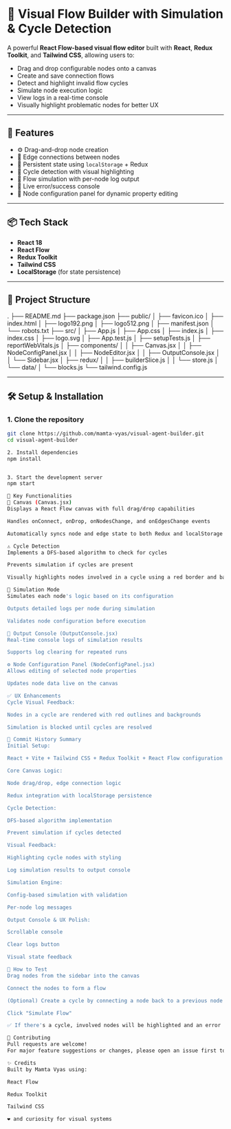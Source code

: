 # 🔷 Visual Flow Builder with Simulation & Cycle Detection

A powerful **React Flow-based visual flow editor** built with **React**, **Redux Toolkit**, and **Tailwind CSS**, allowing users to:

- Drag and drop configurable nodes onto a canvas
- Create and save connection flows
- Detect and highlight invalid flow cycles
- Simulate node execution logic
- View logs in a real-time console
- Visually highlight problematic nodes for better UX

---

## 🚀 Features

- ⚙️ Drag-and-drop node creation
- 🔌 Edge connections between nodes
- 💾 Persistent state using `localStorage` + Redux
- 🔁 Cycle detection with visual highlighting
- 🧪 Flow simulation with per-node log output
- 💬 Live error/success console
- 🧩 Node configuration panel for dynamic property editing

---

## 📦 Tech Stack

- **React 18**
- **React Flow**
- **Redux Toolkit**
- **Tailwind CSS**
- **LocalStorage** (for state persistence)

---

## 📂 Project Structure

.
├── README.md
├── package.json
├── public/
│ ├── favicon.ico
│ ├── index.html
│ ├── logo192.png
│ ├── logo512.png
│ ├── manifest.json
│ └── robots.txt
├── src/
│ ├── App.js
│ ├── App.css
│ ├── index.js
│ ├── index.css
│ ├── logo.svg
│ ├── App.test.js
│ ├── setupTests.js
│ ├── reportWebVitals.js
│ ├── components/
│ │ ├── Canvas.jsx
│ │ ├── NodeConfigPanel.jsx
│ │ ├── NodeEditor.jsx
│ │ ├── OutputConsole.jsx
│ │ └── Sidebar.jsx
│ ├── redux/
│ │ ├── builderSlice.js
│ │ └── store.js
│ └── data/
│ └── blocks.js
└── tailwind.config.js


---

## 🛠️ Setup & Installation

### 1. Clone the repository

```bash
git clone https://github.com/mamta-vyas/visual-agent-builder.git
cd visual-agent-builder

2. Install dependencies
npm install


3. Start the development server
npm start

🎯 Key Functionalities
🧩 Canvas (Canvas.jsx)
Displays a React Flow canvas with full drag/drop capabilities

Handles onConnect, onDrop, onNodesChange, and onEdgesChange events

Automatically syncs node and edge state to both Redux and localStorage

⚠️ Cycle Detection
Implements a DFS-based algorithm to check for cycles

Prevents simulation if cycles are present

Visually highlights nodes involved in a cycle using a red border and background

🧪 Simulation Mode
Simulates each node's logic based on its configuration

Outputs detailed logs per node during simulation

Validates node configuration before execution

📝 Output Console (OutputConsole.jsx)
Real-time console logs of simulation results

Supports log clearing for repeated runs

⚙️ Node Configuration Panel (NodeConfigPanel.jsx)
Allows editing of selected node properties

Updates node data live on the canvas

✅ UX Enhancements
Cycle Visual Feedback:

Nodes in a cycle are rendered with red outlines and backgrounds

Simulation is blocked until cycles are resolved

📌 Commit History Summary
Initial Setup:

React + Vite + Tailwind CSS + Redux Toolkit + React Flow configuration

Core Canvas Logic:

Node drag/drop, edge connection logic

Redux integration with localStorage persistence

Cycle Detection:

DFS-based algorithm implementation

Prevent simulation if cycles detected

Visual Feedback:

Highlighting cycle nodes with styling

Log simulation results to output console

Simulation Engine:

Config-based simulation with validation

Per-node log messages

Output Console & UX Polish:

Scrollable console

Clear logs button

Visual state feedback

🧪 How to Test
Drag nodes from the sidebar into the canvas

Connect the nodes to form a flow

(Optional) Create a cycle by connecting a node back to a previous node

Click "Simulate Flow"

✅ If there's a cycle, involved nodes will be highlighted and an error will show in the console.

🙌 Contributing
Pull requests are welcome!
For major feature suggestions or changes, please open an issue first to discuss your ideas.

✨ Credits
Built by Mamta Vyas using:

React Flow

Redux Toolkit

Tailwind CSS

❤️ and curiosity for visual systems

